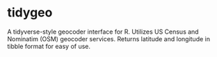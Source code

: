 # tidygeo

A tidyverse-style geocoder interface for R. Utilizes US Census and Nominatim (OSM) geocoder services. Returns latitude and longitude in tibble format for easy of use. 
